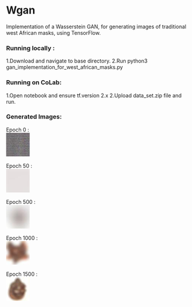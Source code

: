 # Wgan
Implementation of a Wasserstein GAN, for generating images of traditional west African masks, using TensorFlow.
### Running locally :
 1.Download and navigate to base directory.
 2.Run python3 gan_implementation_for_west_african_masks.py
### Running on CoLab:
 1.Open notebook and ensure tf.version 2.x
 2.Upload data_set.zip file and run.

### Generated Images:

Epoch 0 :  
![](output_images/epoch0(untrained).jpg)            

Epoch 50 :    
![](output_images/50.jpg) 

Epoch 500 :   
![](output_images/epoch500.jpg) 

Epoch 1000 :    
![](output_images/epoch%201000.jpg)

Epoch 1500 :   
![](output_images/epoch%201500.jpg)
